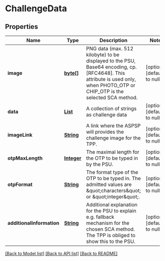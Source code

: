 # ChallengeData
## Properties

Name | Type | Description | Notes
------------ | ------------- | ------------- | -------------
**image** | [**byte[]**](ByteArray.md) | PNG data (max. 512 kilobyte) to be displayed to the PSU, Base64 encoding, cp. [RFC4648]. This attribute is used only, when PHOTO_OTP or CHIP_OTP is the selected SCA method.  | [optional] [default to null]
**data** | [**List**](string.md) | A collection of strings as challenge data | [optional] [default to null]
**imageLink** | [**String**](string.md) | A link where the ASPSP will provides the challenge image for the TPP. | [optional] [default to null]
**otpMaxLength** | [**Integer**](integer.md) | The maximal length for the OTP to be typed in by the PSU. | [optional] [default to null]
**otpFormat** | [**String**](string.md) | The format type of the OTP to be typed in. The admitted values are \&quot;characters\&quot; or \&quot;integer\&quot;. | [optional] [default to null]
**additionalInformation** | [**String**](string.md) | Additional explanation for the PSU to explain e.g. fallback mechanism for the chosen SCA method. The TPP is obliged to show this to the PSU.  | [optional] [default to null]

[[Back to Model list]](../README.md#documentation-for-models) [[Back to API list]](../README.md#documentation-for-api-endpoints) [[Back to README]](../README.md)

